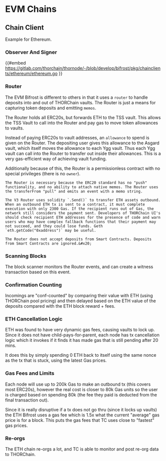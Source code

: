 # EVM Chains

## Chain Client

Example for Ethereum.

### Observer And Signer

{{#embed https://gitlab.com/thorchain/thornode/-/blob/develop/bifrost/pkg/chainclients/ethereum/ethereum.go }}

### Router

The EVM Bifrost is different to others in that it uses a `router` to handle deposits into and out of THORChain vaults. The Router is just a means for capturing token deposits and emitting `memos`.

The Router holds all ERC20s, but forwards ETH to the TSS vault. This allows the TSS Vault to call into the Router and pay gas to move token allowances to vaults.

Instead of paying ERC20s to vault addresses, an `allowance` to spend is given on the Router. The depositing user gives this allowance to the Asgard vault, which itself moves the allowance to each Ygg vault. Thus each Ygg vault can call into the Router to transfer out inside their allowances. This is a very gas-efficient way of achieving vault funding.

Additionally because of this, the Router is a permissionless contract with no special privileges (there is no `owner`).

```admonish info
The Router is necessary because the ERC20 standard has no "push" functionality, and no ability to attach native memos. The Router uses the transferFrom "pull" and emits an event with a memo string.
```

```admonish warning
The V3 Router uses solidity `.Send()` to transfer ETH assets outbound. When an outbound ETH tx is sent to a contract, it must complete execution with only 2300 Gas. If the recipient runs out of Gas, the network still considers the payment sent. Developers of THORChain UI's should check recipient ETH addresses for the presence of code and warn users who may have complex fallback functions that their payment may not succeed, and they could lose funds. Geth `eth.getCode("0xaddress")` may be useful.
```

```admonish warning
The Router does not accept deposits from Smart Contracts. Deposits from Smart Contracts are ignored.&#x20;
```

### Scanning Blocks

The block scanner monitors the Router events, and can create a witness transaction based on this event.

### Confirmation Counting

Incomings are "conf-counted" by comparing their value with ETH (using THORChain pool pricing) and then delayed based on the ETH value of the deposits compared with the ETH block reward + fees.&#x20;

### ETH Cancellation Logic

ETH was found to have very dynamic gas fees, causing vaults to lock up. Since it does not have child-pays-for-parent, each node has tx cancellation logic which it invokes if it finds it has made gas that is still pending after 20 mins.&#x20;

It does this by simply spending 0 ETH back to itself using the same nonce as the tx that is stuck, using the latest Gas prices.&#x20;

### Gas Fees and Limits

Each node will use up to 200k Gas to make an outbound tx (this covers most ERC20s), however the real cost is closer to 80k Gas units so the user is charged based on spending 80k (the fee they paid is deducted from the final transaction out).&#x20;

Since it is really disruptive if a tx does not go thru (since it locks up vaults) the ETH Bifrost uses a gas fee which is 1.5x what the current "average" gas price is for a block. This puts the gas fees that TC uses close to "fastest" gas prices.&#x20;

### Re-orgs

The ETH chain re-orgs a lot, and TC is able to monitor and post re-org data to THORChain.&#x20;
